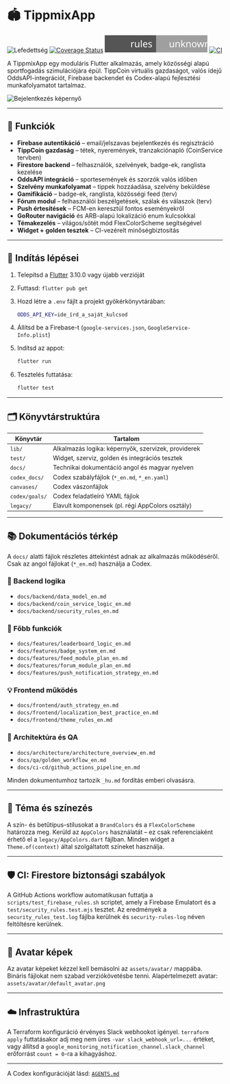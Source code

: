 # 🏟️ TippmixApp

![Lefedettség](./badges/coverage.svg)
[![Coverage Status](https://codecov.io/gh/Muzsy/tippmixapp/branch/main/graph/badge.svg)](https://codecov.io/gh/Muzsy/tippmixapp)
[![Security Rules Coverage](coverage/security_rules_badge.svg)](coverage/security_rules_badge.svg)
[![CI](https://github.com/Muzsy/tippmixapp/actions/workflows/ci.yaml/badge.svg)](https://github.com/Muzsy/tippmixapp/actions/workflows/ci.yaml)

A TippmixApp egy moduláris Flutter alkalmazás, amely közösségi alapú sportfogadás szimulációjára épül.
TippCoin virtuális gazdaságot, valós idejű OddsAPI-integrációt, Firebase backendet és Codex-alapú fejlesztési munkafolyamatot tartalmaz.

![Bejelentkezés képernyő](docs/images/login_revamp_screenshot_v1.png)

---

## 🚀 Funkciók

- **Firebase autentikáció** – email/jelszavas bejelentkezés és regisztráció
- **TippCoin gazdaság** – tétek, nyeremények, tranzakciónapló (CoinService tervben)
- **Firestore backend** – felhasználók, szelvények, badge-ek, ranglista kezelése
- **OddsAPI integráció** – sportesemények és szorzók valós időben
- **Szelvény munkafolyamat** – tippek hozzáadása, szelvény beküldése
- **Gamifikáció** – badge-ek, ranglista, közösségi feed (terv)
- **Fórum modul** – felhasználói beszélgetések, szálak és válaszok (terv)
- **Push értesítések** – FCM-en keresztül fontos eseményekről
- **GoRouter navigáció** és ARB-alapú lokalizáció enum kulcsokkal
- **Témakezelés** – világos/sötét mód FlexColorScheme segítségével
- **Widget + golden tesztek** – CI-vezérelt minőségbiztosítás

---

## 🧪 Indítás lépései

1. Telepítsd a [Flutter](https://docs.flutter.dev/get-started/install) 3.10.0 vagy újabb verzióját
2. Futtasd: `flutter pub get`
3. Hozd létre a `.env` fájlt a projekt gyökérkönyvtárában:

   ```bash
   ODDS_API_KEY=ide_írd_a_saját_kulcsod
   ```

4. Állítsd be a Firebase-t (`google-services.json`, `GoogleService-Info.plist`)
5. Indítsd az appot:

   ```bash
   flutter run
   ```

6. Tesztelés futtatása:

   ```bash
   flutter test
   ```

---

## 🗂️ Könyvtárstruktúra

| Könyvtár       | Tartalom                                            |
| -------------- | --------------------------------------------------- |
| `lib/`         | Alkalmazás logika: képernyők, szervizek, providerek |
| `test/`        | Widget, szerviz, golden és integrációs tesztek      |
| `docs/`        | Technikai dokumentáció angol és magyar nyelven      |
| `codex_docs/`  | Codex szabályfájlok (`*_en.md`, `*_en.yaml`)        |
| `canvases/`    | Codex vászonfájlok                                  |
| `codex/goals/` | Codex feladatleíró YAML fájlok                      |
| `legacy/`      | Elavult komponensek (pl. régi AppColors osztály)    |

---

## 📚 Dokumentációs térkép

A `docs/` alatti fájlok részletes áttekintést adnak az alkalmazás működéséről.
Csak az angol fájlokat (`*_en.md`) használja a Codex.

### 🔨 Backend logika

- `docs/backend/data_model_en.md`
- `docs/backend/coin_service_logic_en.md`
- `docs/backend/security_rules_en.md`

### 🎯 Főbb funkciók

- `docs/features/leaderboard_logic_en.md`
- `docs/features/badge_system_en.md`
- `docs/features/feed_module_plan_en.md`
- `docs/features/forum_module_plan_en.md`
- `docs/features/push_notification_strategy_en.md`

### 💡 Frontend működés

- `docs/frontend/auth_strategy_en.md`
- `docs/frontend/localization_best_practice_en.md`
- `docs/frontend/theme_rules_en.md`

### 📐 Architektúra és QA

- `docs/architecture/architecture_overview_en.md`
- `docs/qa/golden_workflow_en.md`
- `docs/ci-cd/github_actions_pipeline_en.md`

Minden dokumentumhoz tartozik `_hu.md` fordítás emberi olvasásra.

---

## 🎨 Téma és színezés

A szín- és betűtípus-stílusokat a `BrandColors` és a `FlexColorScheme` határozza meg.
Kerüld az `AppColors` használatát – ez csak referenciaként érhető el a `legacy/AppColors.dart` fájlban.
Minden widget a `Theme.of(context)` által szolgáltatott színeket használja.

---

## 🛡️ CI: Firestore biztonsági szabályok

A GitHub Actions workflow automatikusan futtatja a `scripts/test_firebase_rules.sh` scriptet,
amely a Firebase Emulatort és a `test/security_rules.test.mjs` tesztet.
Az eredmények a `security_rules_test.log` fájlba kerülnek és `security-rules-log` néven feltöltésre kerülnek.

---

## 👤 Avatar képek

Az avatar képeket kézzel kell bemásolni az `assets/avatar/` mappába. Bináris fájlokat nem szabad verziókövetésbe tenni.
Alapértelmezett avatar: `assets/avatar/default_avatar.png`

---

## ☁️ Infrastruktúra

A Terraform konfiguráció érvényes Slack webhookot igényel. `terraform apply`
futtatásakor adj meg nem üres `-var slack_webhook_url=...` értéket,
vagy állítsd a `google_monitoring_notification_channel.slack_channel`
erőforrást `count = 0`-ra a kihagyáshoz.

---

A Codex konfigurációját lásd: [`AGENTS.md`](./AGENTS.md)
